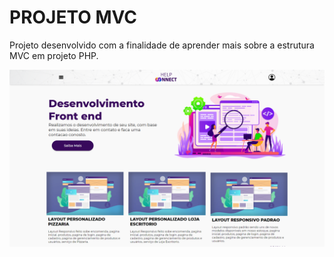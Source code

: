 # PROJETO MVC
Projeto desenvolvido com a finalidade de aprender mais sobre a estrutura MVC em projeto PHP.

![GitHub Logo](public/img/rendereizacao_01.png)
